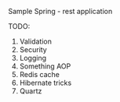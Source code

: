 Sample Spring - rest application

TODO:
1. Validation
2. Security
3. Logging
4. Something AOP
5. Redis cache
6. Hibernate tricks
7. Quartz